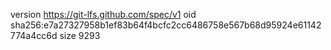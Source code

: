 version https://git-lfs.github.com/spec/v1
oid sha256:e7a27327958b1ef83b64f4bcfc2cc6486758e567b68d95924e61142774a4cc6d
size 9293
